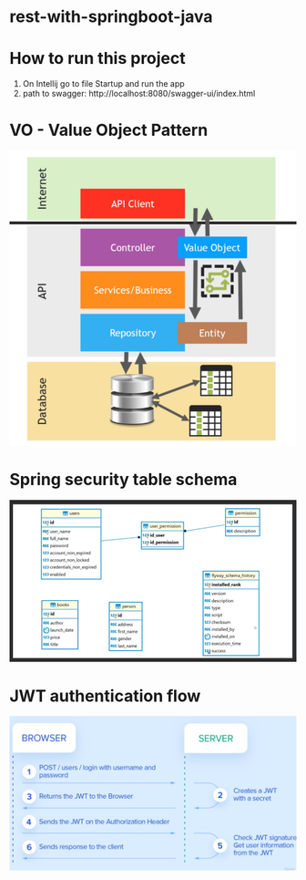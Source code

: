 # rest-with-springboot-java


# How to run this project
1. On Intellij go to file Startup and run the app
2. path to swagger: http://localhost:8080/swagger-ui/index.html


# VO - Value Object Pattern
![img.png](img.png)

# Spring security table schema
![img_2.png](img_2.png)


# JWT authentication flow
![img_1.png](img_1.png)



